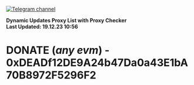 [![Telegram channel](https://img.shields.io/endpoint?url=https://runkit.io/damiankrawczyk/telegram-badge/branches/master?url=https://t.me/n4z4v0d)](https://t.me/n4z4v0d) 

**Dynamic Updates Proxy List with Proxy Checker**  
**Last Updated: 19.12.23 10:56**

# DONATE (_any evm_) - 0xDEADf12DE9A24b47Da0a43E1bA70B8972F5296F2
